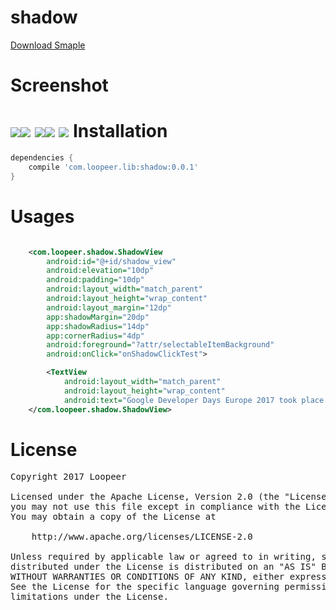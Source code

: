 # shadow

[Download Smaple]()

Screenshot
====
![](/screenshot/shadow_radius.gif)![](/screenshot/shadow_foreground.gif)
![](/screenshot/shadow_corners.gif)![](/screenshot/shadow_color.gif)
![](/screenshot/shadow_margin_hide.gif)
Installation
====
```groovy
dependencies {
    compile 'com.loopeer.lib:shadow:0.0.1'
}
```
Usages
====
```xml

    <com.loopeer.shadow.ShadowView
        android:id="@+id/shadow_view"
        android:elevation="10dp"
        android:padding="10dp"
        android:layout_width="match_parent"
        android:layout_height="wrap_content"
        android:layout_margin="12dp"
        app:shadowMargin="20dp"
        app:shadowRadius="14dp"
        app:cornerRadius="4dp"
        android:foreground="?attr/selectableItemBackground"
        android:onClick="onShadowClickTest">

        <TextView
            android:layout_width="match_parent"
            android:layout_height="wrap_content"
            android:text="Google Developer Days Europe 2017 took place in Krakow, Poland. In this playlist, you can find all the recorded sessions from the event, across all tracks (Develop on Mobile, Mobile Web, Beyond Mobile, and Android)."/>
    </com.loopeer.shadow.ShadowView>
```

License
====
<pre>
Copyright 2017 Loopeer

Licensed under the Apache License, Version 2.0 (the "License");
you may not use this file except in compliance with the License.
You may obtain a copy of the License at

    http://www.apache.org/licenses/LICENSE-2.0

Unless required by applicable law or agreed to in writing, software
distributed under the License is distributed on an "AS IS" BASIS,
WITHOUT WARRANTIES OR CONDITIONS OF ANY KIND, either express or implied.
See the License for the specific language governing permissions and
limitations under the License.
</pre>
